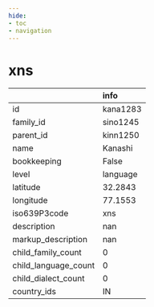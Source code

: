 ```yaml
---
hide:
- toc
- navigation
---
```

# xns
|                      | info     |
|:---------------------|:---------|
| id                   | kana1283 |
| family_id            | sino1245 |
| parent_id            | kinn1250 |
| name                 | Kanashi  |
| bookkeeping          | False    |
| level                | language |
| latitude             | 32.2843  |
| longitude            | 77.1553  |
| iso639P3code         | xns      |
| description          | nan      |
| markup_description   | nan      |
| child_family_count   | 0        |
| child_language_count | 0        |
| child_dialect_count  | 0        |
| country_ids          | IN       |